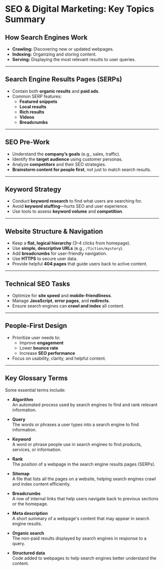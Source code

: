 # SEO & Digital Marketing: Key Topics Summary

## How Search Engines Work
- **Crawling:** Discovering new or updated webpages.
- **Indexing:** Organizing and storing content.
- **Serving:** Displaying the most relevant results to user queries.

---

## Search Engine Results Pages (SERPs)
- Contain both **organic results** and **paid ads**.
- Common SERP features:
  - **Featured snippets**
  - **Local results**
  - **Rich results**
  - **Videos**
  - **Breadcrumbs**

---

## SEO Pre-Work
- Understand the **company’s goals** (e.g., sales, traffic).
- Identify the **target audience** using customer personas.
- Analyze **competitors** and their SEO strategies.
- **Brainstorm content for people first**, not just to match search results.

---

## Keyword Strategy
- Conduct **keyword research** to find what users are searching for.
- Avoid **keyword stuffing**—hurts SEO and user experience.
- Use tools to assess **keyword volume** and **competition**.

---

## Website Structure & Navigation
- Keep a **flat, logical hierarchy** (3–4 clicks from homepage).
- Use **simple, descriptive URLs** (e.g., `/fiction/mystery`).
- Add **breadcrumbs** for user-friendly navigation.
- Use **HTTPS** to secure user data.
- Provide helpful **404 pages** that guide users back to active content.

---

## Technical SEO Tasks
- Optimize for **site speed** and **mobile-friendliness**.
- Manage **JavaScript**, **error pages**, and **redirects**.
- Ensure search engines can **crawl and index** all content.

---

## People-First Design
- Prioritize user needs to:
  - Improve **engagement**
  - Lower **bounce rate**
  - Increase **SEO performance**
- Focus on usability, clarity, and helpful content.

---

## Key Glossary Terms

Some essential terms include:

- **Algorithm**  
  An automated process used by search engines to find and rank relevant information.

- **Query**  
  The words or phrases a user types into a search engine to find information.

- **Keyword**  
  A word or phrase people use in search engines to find products, services, or information.

- **Rank**  
  The position of a webpage in the search engine results pages (SERPs).

- **Sitemap**  
  A file that lists all the pages on a website, helping search engines crawl and index content efficiently.

- **Breadcrumbs**  
  A row of internal links that help users navigate back to previous sections or the homepage.

- **Meta description**  
  A short summary of a webpage's content that may appear in search engine results.

- **Organic search**  
  The non-paid results displayed by search engines in response to a query.

- **Structured data**  
  Code added to webpages to help search engines better understand the content.


